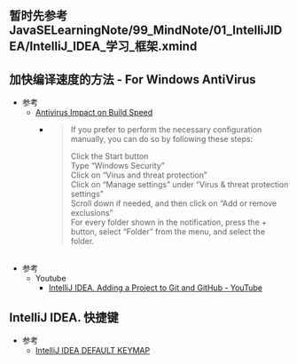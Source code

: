 
## 暂时先参考 JavaSELearningNote/99_MindNote/01_IntelliJIDEA/IntelliJ_IDEA_学习_框架.xmind


## 加快编译速度的方法 - For Windows AntiVirus
   * 参考
      + [Antivirus Impact on Build Speed](https://intellij-support.jetbrains.com/hc/en-us/articles/360006298560)<br>
         - >If you prefer to perform the necessary configuration manually, you can do so by following these steps:
           >
           >Click the Start button<br>
           >Type “Windows Security”<br>
           >Click on “Virus and threat protection”<br>
           >Click on “Manage settings” under “Virus & threat protection settings”<br>
           >Scroll down if needed, and then click on “Add or remove exclusions”<br>
           >For every folder shown in the notification, press the + button, select “Folder” from the menu, and select the folder.<br>
           
## 
   * 参考
      + Youtube
         - [IntelliJ IDEA. Adding a Project to Git and GitHub - YouTube](https://www.youtube.com/watch?v=mf2-MOl0VXY)<br>

## IntelliJ IDEA. 快捷键
   * 参考
      + [IntelliJ IDEA DEFAULT KEYMAP](https://resources.jetbrains.com/storage/products/intellij-idea/docs/IntelliJIDEA_ReferenceCard.pdf)<br>

